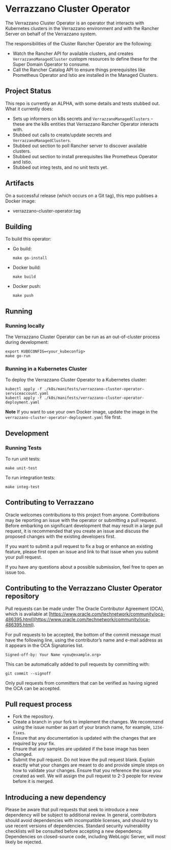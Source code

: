 # Verrazzano Cluster Operator

The Verrazzano Cluster Operator is an operator that interacts with Kubernetes clusters in the Verrazzano
environment and with the Rancher Server on behalf of the Verrazzano system.

The responsibilities of the Cluster Rancher Operator are the following:
- Watch the Rancher API for available clusters, and creates `VerrazzanoManagedCluster` custopm resources to define
  these for the Super Domain Operator to consume.
- Call the Rancher Catalog API to ensure things prerequisites like Prometheus Operator and Istio are installed in
  the Managed Clusters.

## Project Status

This repo is currently an ALPHA, with some details and tests stubbed out.  What it currently does:
- Sets up informers on k8s secrets and `VerrazzanoManagedClusters` - these are the k8s entities that Verrazzano Rancher Operator interacts with.
- Stubbed out calls to create/update secrets and `VerrazzanoManagedClusters`.
- Stubbed out section to poll Rancher server to discover available clusters.
- Stubbed out section to install prerequisites like Prometheus Operator and Istio.
- Stubbed out integ tests, and no unit tests yet.

## Artifacts

On a successful release (which occurs on a Git tag), this repo publises a Docker image:
- verrazzano-cluster-operator:tag

## Building

To build this operator:

* Go build:
    ```
    make go-install
    ```

* Docker build:
    ```
    make build
    ```

* Docker push:
    ```
    make push
    ```

## Running

### Running locally

The Verrazzano Cluster Operator can be run as an out-of-cluster process during development:

```
export KUBECONFIG=<your_kubeconfig>
make go-run
```

### Running in a Kubernetes Cluster

To deploy the Verrazzano Cluster Operator to a Kubernetes cluster:

```
kubectl apply -f ./k8s/manifests/verrazzano-cluster-operator-serviceaccount.yaml
kubectl apply -f ./k8s/manifests/verrazzano-cluster-operator-deployment.yaml
```

**Note** If you want to use your own Docker image, update the image in the
`verrazzano-cluster-operator-deployment.yaml` file first.

## Development

### Running Tests

To run unit tests:

```
make unit-test
```

To run integration tests:

```
make integ-test
```

## Contributing to Verrazzano

Oracle welcomes contributions to this project from anyone.  Contributions may be reporting an issue with the operator or submitting a pull request.  Before embarking on significant development that may result in a large pull request, it is recommended that you create an issue and discuss the proposed changes with the existing developers first.

If you want to submit a pull request to fix a bug or enhance an existing feature, please first open an issue and link to that issue when you submit your pull request.

If you have any questions about a possible submission, feel free to open an issue too.

## Contributing to the Verrazzano Cluster Operator repository

Pull requests can be made under The Oracle Contributor Agreement (OCA), which is available at [https://www.oracle.com/technetwork/community/oca-486395.html](https://www.oracle.com/technetwork/community/oca-486395.html).

For pull requests to be accepted, the bottom of the commit message must have the following line, using the contributor’s name and e-mail address as it appears in the OCA Signatories list.

```
Signed-off-by: Your Name <you@example.org>
```

This can be automatically added to pull requests by committing with:

```
git commit --signoff
```

Only pull requests from committers that can be verified as having signed the OCA can be accepted.

## Pull request process

*	Fork the repository.
*	Create a branch in your fork to implement the changes. We recommend using the issue number as part of your branch name, for example, `1234-fixes`.
*	Ensure that any documentation is updated with the changes that are required by your fix.
*	Ensure that any samples are updated if the base image has been changed.
*	Submit the pull request. Do not leave the pull request blank. Explain exactly what your changes are meant to do and provide simple steps on how to validate your changes. Ensure that you reference the issue you created as well. We will assign the pull request to 2-3 people for review before it is merged.

## Introducing a new dependency

Please be aware that pull requests that seek to introduce a new dependency will be subject to additional review.  In general, contributors should avoid dependencies with incompatible licenses, and should try to use recent versions of dependencies.  Standard security vulnerability checklists will be consulted before accepting a new dependency.  Dependencies on closed-source code, including WebLogic Server, will most likely be rejected.
